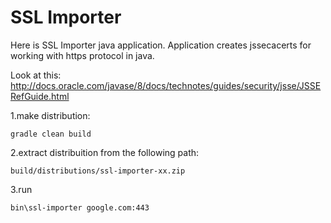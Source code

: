 # SSL Importer
Here is SSL Importer java application.
Application creates jssecacerts for working with https protocol in java. 

Look at this:
http://docs.oracle.com/javase/8/docs/technotes/guides/security/jsse/JSSERefGuide.html

1.make distribution:

    gradle clean build

2.extract distribuition from the following path:
    
    build/distributions/ssl-importer-xx.zip

3.run

    bin\ssl-importer google.com:443
